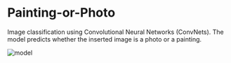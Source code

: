 # Painting-or-Photo
Image classification using Convolutional Neural Networks (ConvNets). The model predicts whether the inserted image is a photo or a painting.

![model](https://user-images.githubusercontent.com/31247506/85221032-3784e780-b3b9-11ea-92ba-a374b23f5f86.png)
